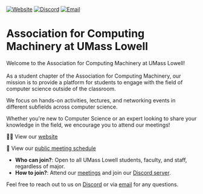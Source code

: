 [![Website](https://img.shields.io/badge/Website-UML%20Engage-blue.svg?style=for-the-badge)](https://uml.campusgroups.com/feeds?type=club&type_id=35680&tab=about)
[![Discord](https://img.shields.io/discord/890983857938116729?logo=discord&logoColor=white&style=for-the-badge)](https://discord.gg/xVyR6J9ZMF)
[![Email](https://img.shields.io/badge/Email-acm%40outlook.com-red.svg?logo=gmail&logoColor=white&style=for-the-badge)](mailto:umlacm@outlook.com)

# Association for Computing Machinery at UMass Lowell
Welcome to the Association for Computing Machinery at UMass Lowell! <br/>
<br/>
As a student chapter of the Association for Computing Machinery, our mission is to provide a platform for students to engage with the field of computer science outside of the classroom. <br/>

We focus on hands-on activities, lectures, and networking events in different subfields across computer science. <br/>

Whether you're new to Computer Science or an expert looking to share your knowledge in the field, we encourage you to attend our meetings! <br/>

🧑‍💻 View our [website](https://uml-association-for-computing-machinery.github.io/)

🚩 View our [public meeting schedule](https://uml.campusgroups.com/feeds?type=club&type_id=35680&tab=about) 

- **Who can join?**: Open to all UMass Lowell students, faculty, and staff, regardless of major.
- **How to join?**: Attend our [meetings](https://umasslowellclubs.campuslabs.com/engage/organization/acm) and join our [Discord server](https://discord.gg/xVyR6J9ZMF).

Feel free to reach out to us on [Discord](https://discord.gg/xVyR6J9ZMF) or via [email](mailto:acm@outlook.com) for any questions.
